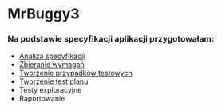 # MrBuggy3

### Na podstawie specyfikacji aplikacji przygotowałam:
* [Analiza specyfikacji](https://github.com/aleksandram13/MrBuggy3/blob/41ff4d4781d702e0ddd7d01de8ca875484082043/01_Analiza_specyfikacji/MrBuggy%203%20-%20Nie%C5%9Bcis%C5%82o%C5%9Bci.pdf)
* [Zbieranie wymagań](https://github.com/aleksandram13/MrBuggy3/blob/41ff4d4781d702e0ddd7d01de8ca875484082043/02_Zbieranie_wymagan/MrBuggy%203%20-%20Wymagania.pdf)
* [Tworzenie przypadków testowych](https://github.com/aleksandram13/MrBuggy3/blob/41ff4d4781d702e0ddd7d01de8ca875484082043/03_Tworzenie_Przypadk%C3%B3w_Testowych/MrBuggy%203%20-%20Przypadki%20testowe.pdf)
* [Tworzenie test planu](https://github.com/aleksandram13/MrBuggy3/blob/031cb90668f9563b9382893c762ed4364f9361f2/04_Tworzenie_Test_Planu/Plan%20Test%C3%B3w.pdf)
* Testy exploracyjne
* Raportowanie

